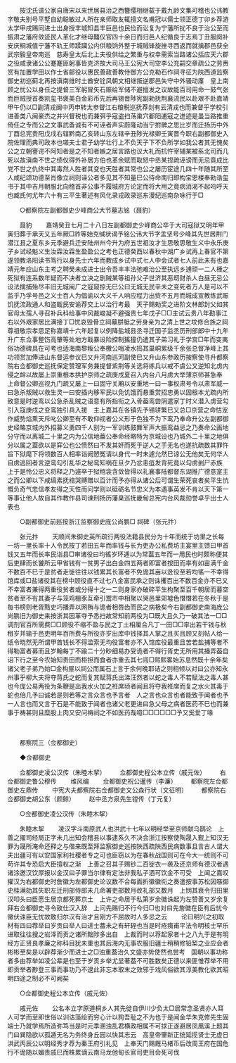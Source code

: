 <!-- { "loadSidebar": true } -->
　　按沈氏谱公家自唐宋以来世居县治之西簪缨相继载于戴九龄文集可稽也公讳教字敬夫别号平墅自幼聪敏过人所在亲师取友辄擅文名甫冠以儒士领正德丁卯乡荐游太学甲戌赐同进士出身授丰城知县丰巨邑也民俭而讼复为宁藩所扰不良于治公至而振肃之藩府敛迹民人革化才继母囏仅官四十余日而归邑人纪循良于志焉丁丑服阕补安庆桐城值宁藩不轨王师蹂躏公内供粮饷外整于城贼锋旋挫寻西返而就擒郡邑获全　武宗毅皇帝南巡　慈寿皇太后北上夫役供给之繁重与权幸需索当路诸公括应天六郡之役咸隶诸公公蹇蹇匪躬事皆克济故大司马王公宪大司空李公充嗣交章疏公之劳赉赏有加置学田以作士省邮役以惠民善政善教侍御方公克勒石作祠寻征为陜西道监察御史初巡蓟北再按滇南维时土酋安铨凤朝文相继叛逆郡邑失守中外骚动廑　皇上南顾之忧公以身任之提督三军躬冒矢石赈给军储不避擅发之议故能百司用命一鼓气张而巨贼授首奏凯玺书褒美白金彩币先后再锡晋陟宪副勑抚荆襄流民以赴艰不赴嘉靖甲午仍以□副清戎闽中丙申转太参督江右粮税巡抚荐剡有云清戎也而兼督乎学校引进善类八闽豪杰之并兴督税也而兼弭乎寇盗扫荡巢穴鄱阳逋寇之迸迹是虽当路推重倚任之专而公之文事武备诚有不可诬者声实蔚隆动当宁拊髀之思比岁而迁扬历中外丁酉总宪贵阳戊戌右辖黔南乙亥转山东左辖辛丑陟光禄卿壬寅晋今职右副都御史入院佐理而典司政本也嗟夫士君子幼学壮行上不负天子下不负所学如我公者其无愧矣公之立朝謇谔不阿知者是之不知者嫉之居言路也议大礼而抗忤宰辅某被系北司而几死以故滇南不世之绩仅得外补居方伯也革余赋而取怒中丞某捏疏诬谤而无忌竟成比党不世之仇终中其毒然人胜者其变也天胜者其常也公之屡历宦途几四十年随其所至人咸纪颂功德至肖像立祠则诬公者多见其不知量巳公待命南归即构宝恩楼奉勑诰玺书于其中吉月朝服北向稽首非公事不履城府方论定而将大用之竟病消渴不起呜呼天也臧氏何尤年六十有三平生著述有风化录戎政录巡东漫纪巡南杂咏行于□ 

　　○都察院左副都御史少峰商公大节墓志铭（聂豹） 

　　聂豹 
　　嘉靖癸丑七月二十八日左副都御史少峰商公卒于大司寇狱又明年甲寅归葬于承天又五年厥□祚等始克缄状谒予铭公讳大节字孟坚号少峰其先世居荆门潜江县之夏东乡元季避兵迁安陆州州今升为府五世祖汝才生思敬思敬生义中永乐庚子乡试经魁义生汝霖汝霖生盈盈公之考也正德癸酉以春秋中湖广乡试再上春官不第遂领教洛阳读书笃行以身先士六年而教成乡试中式七人中会试者七人前此未有也嘉靖元年应山东主考之聘癸未成进士出令吾丰丰法弛难治公至执远乡逋顽一二人棰之死狱有连系数年疑而不决者立决之剧贼某等祖孙父子世济其恶刧财杀人白昼无忌公设法擒捕殆尽丰旧无城闽广之寇窥掠无巳公曰无城无民辛未之变死者万人是可以不监乎乃孚号邑之义士百人为倡谕以大义千人响应程力出赀不五月而城成宣教练武赈饥抚流政通人和盗戢民安谕荐交上以治行考最　天子赐勑奖之进阶文林郎封父如其官母太孺人寻召补兵科给事中风裁峻凝不避强贵七年戊子□□主试云贵八年勘事江右以外艰家居比满接丁□忧哀毁骨立祠墓胼胝之劳身亲为之清上世之坟修合族之祠尊祖敬宗孝思足称嘉靖十六年起复以例降盐城县丞寻迁国子监丞历刑部郎中十九年升广东佥事整饬高肇等处地方戢暴设险控制猺獞仍遣其子弟习礼于学宫□年而变夷俗功德碑具在可考也适海南黎叛公奉檄公哨凌水捣其巢峒累级千余张总督净峰上其功领赏加俸进山东督运参议巳又升河南巡河副使巳又升山东参政历按察使寻升都察院右佥都御史巡抚保定赞理军务兼提督紫荆等关选将练兵以戒不虞公又逆知北虏内侵之衅以故屡上崇重根本拱护京师之疏庚戌夏召入内台八月虏大举薄京师甚急奉　上命督公卿巡视九门疏又屡上一曰固守关厢以安重地一曰一事权肃号令以肃军威一曰急杀叛贼以救生灵一曰安插内移军民以免饥饿而悬重赏招忠勇以固根本尤疏内所致意是时逆鸾以公急杀乱贼之语意有所指衔之入骨葢鸾尝阴遣家丁时义潜入虏营勾引入寇庚戌之变鸾独引兵入援　主上嘉其在各镇先予锡骈繁巳又总□京营之命怙宠作威势焰熏天斥叱公卿至有不敢仰视者公义形于色独不为下鸾乃奉命升公左副都御史经略京城内外招募义勇四千人别为一军训练鼓舞军声大振鸾益忌之乃奏命公画地分守而以离城二十里之内为公信地葢公奉命经略特为京城设也乃城外二十里之地俱分以属之葢欲以是穽公也公愤然曰不发其奸而死于逆人之手无名也遂抗疏数其罪忤旨下狱麾下将领数百人相率诣阙愬冤请以身代一时未遽允然巳谅公无他矣无何华人自虏逃回者言逆鸾勾引乱华之秘鸾知祸在旦夕乃忿恚疽发背死竟以勾虏剉尸赤族　上于是怜公忠义将释之乃遽卒于狱棺衾含敛皆得以礼襄事陆都督东湖推广德意寔主之而公卿以下咸缟素抚棺哭赙赠以百计而予亦得从诸公后可谓生荣死哀者矣平生忼慨负奇气忠信孝友得之天性而问学则以砥砺名节忠义为本遇事英发不肯以天下第一等事让他人故自其作教作县司谏刑扬历藩臬巡抚畿甸总宪内台风裁勋誉卓乎出士人表也 

　　○副都御史前廵按浙江监察御史庞公尚鹏□ 祠碑（张元抃） 

　　张元抃 
　　天顺间朱御史英所疏行两役法籍县民分为十年而统于坊里之长每一坊一里长率十人令民按丁若田五年而率钱与长为吏办公私费坊主宴里主馈曰甲首钱又五年而长率民诣县□审诸役曰均徭岁环逓以为常葢五年而一用民也时颇称便其后吏肆而长饕所云甲省钱有一贫男子出白金四五两者即富者按田而率有如亩满千金不数百不巳于是贫者走徙往往以钱累其长富者不免诡其亩以迯役至若均徭一不幸得馆库或□盐诸役其在榜中顾役直不过七八金富民承之则诛攫百出不数百金亦不巳又不幸富者兼得两重役贫者或分得十之一二则身家亦破碎平生构聚至百千朝居而暮空贫者至不有其妻子与笼鸡栅豕互牵引鬻市中相聚以哭邑里郊墟色憯憯若在冬秋于是每书榜则老胥黠史巧播弄以网贿与诡者相唇齿而民之病极矣今右副都御史南海庞公尚鹏旧为御史来按浙其因革夺予悉扫故常知前两役为□既大且久乃一破其法一□□调剂官百所需费□□顾役不缩不盈与民之丁土相厘合凡丁一田□□率出若干钱与秋租岁并输于邑吏明年百所费与所役亦岁出库中钱择其人掌之且买且顾又刻帖人给一纸令晓然无所谓甲首钱长不得滥索无均役富者亦不入馆库役最重且苦若盐捕等者不得勒富者募而且岁翰每丁不踰二十分眇细易办受诡者不得行胥史无所用其播弄葢自诏下行之至今农始知贵田而柜担而食者亦重去其七闾□熙熙畧始苏息然既十余年矣诸父老子弟乃始□金构屋以祠公而属石上言于余何晚耶诘之则相倾以对曰公亦知永州事乎柳大夫将夺蒋氏之蛇而复其赋蒋氏出涕汪然者以蛇之毒人不若赋法之毒人甚也今庞公易两役为条鞭是出我水火加之袵席顷者闻且将夺我袵席而复之水火其毒于蛇也倍几予曰诚若是则若等之言众言也予言者　人之言也众言也者能致于闻者也予一人言也而又言于石是不能致于闻者也诸父老更进曰急父母之病者医药不巳也而兼事于祷甚则且糜股上肉又安问祷祠之不如医药哉噫□□□□□□予又奚爱丁喙 

　

　　都察院三（佥都御史） 

　　◆佥都御史 

　　佥都御史凌公汉传（朱睦木挈） 
　　佥都御史程公本立传（戚元佐） 
　　右佥都御史鲁公穆传 
　　维风编 
　　佥都御史祝公暹传（李濂） 
　　都察院左佥都御史左鼎传 
　　中宪大夫都察院右佥都御史文公森行状（文征明） 
　　都察院右佥都御史胡公东（颜鲸） 
　　赵中丞方泉先生镗传（丁元复） 

　　○佥都御史凌公汉传（朱睦木挈） 

　　朱睦木挈 
　　凌汉字斗南原武人也洪武十七年以明经举至京师献乌鹊论　上善之擢司经局正字未几出知会稽县以事逮系久不决会浙江按察使陶晟入觐上知汉无罪为晟所淹命还释之与偕来既至拜监察御史巡按陜西疏陜西民病数事且言古人谓大夫出疆可有以安国家利社稷者专之可也臣窃以为在春秋战国则可在今大一统则不可苟许其专恐启大臣擅权之渐　上善之召其子赐钞二百锭衣一袭及还京师有德汉者遇诸涂邀汉饮厚报以金汉曰子罪当尔律有定法非我私子酒可饮金不可受　上闻之嘉叹擢汉为右都御史时詹徽为左都御史论议数不合每面折徽徽衔之奏遣按事苏松因嗾御史桂满劾其失职左迁刑部侍郎未几命署吏部数月改礼部又数月　上悯其衰令归田里汉叩头曰臣愿生居京都死葬京土　上许之命居于私第岁余徽诛起为左赞善又岁余复拜右佥都御史寻令致仕汉入辞　上问先赐归不行今归□也对曰先詹徽在臣有后忧今徽伏诛臣无忧故敢归尔汉有治才且刚方不屈故时人多忌之云 
　　论曰明兴之初取材有四曰荐举曰岁贡曰举人曰进士葢未之有轩轾也当是时疮痍甫平法令明核士罕乐进取往往搜之岩泽而贡之诸所黜陟多出自　上裁而时以荐起家者十之八九于是有明经方正贤良孝廉之称科目犹未重也其后海内无事农服旧疆士稍稍修铅椠之业应会者彬彬至矣是以辟荐渐少而进士之□浊重葢治久文盛亦势使然也尝考　国朝以事功称者多由荐举如凌公辈是也至于岁贡乡举尤显著葢不可胜数矣正德以来匪惟荐举不用即贡举者尠登三事而事功乃不逮此非忘本取末之效邪于戏风俗欲其淳美教化欲其昭明四途之制必不可阙矣 

　　○佥都御史程公本立传（戚元佐） 

　　戚元佐 
　　公名本立字原道桐乡人其先徙自伊川少负太□居常念圣贤亦人耳人可学而至即世俗以训诂藻绘而穷心计以狥吾耻之不为也于是闻金华朱克修先生固端士乃就学焉所造弥笃当是时元季溷浊乱君横政相属不可捄正遂避居凤凰溪上题其门曰巽隐欲以孤遁无名为务终身丘园以快其志云　高皇帝肇新正统延揽贤士无虚日洪武丙辰公以明经秀才荐为秦王府引礼见　上奉天门赐厩马楮币后改周王府在国危行不诡随以媚贵戚巳而株累谪云南马龙他甸长官司吏目会死可伐 
